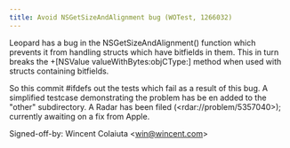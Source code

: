 ```yaml
---
title: Avoid NSGetSizeAndAlignment bug (WOTest, 1266032)
---
```


Leopard has a bug in the NSGetSizeAndAlignment() function which prevents it from handling structs which have bitfields in them. This in turn breaks the +\[NSValue valueWithBytes:objCType:\] method when used with structs containing bitfields.

So this commit \#ifdefs out the tests which fail as a result of this bug. A simplified testcase demonstrating the problem has be en added to the "other" subdirectory. A Radar has been filed (&lt;rdar://problem/5357040&gt;); currently awaiting on a fix from Apple.

Signed-off-by: Wincent Colaiuta &lt;win@wincent.com&gt;
